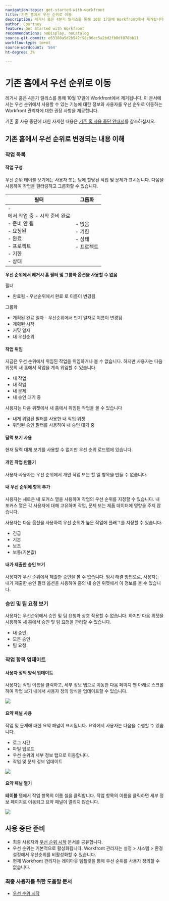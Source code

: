 ```yaml
---
navigation-topic: get-started-with-workfront
title: 기존 홈에서 우선 순위로 이동
description: 레거시 홈은 4분기 릴리스를 통해 10월 17일에 Workfront에서 제거됩니다. 이 문서에서는 우선 순위에서 사용할 수 있는 기능에 대한 정보와 사용자를 우선 순위로 이동하는 Workfront 관리자에 대한 권장 사항을 제공합니다.
author: Courtney
feature: Get Started with Workfront
recommendations: noDisplay, noCatalog
source-git-commit: e63180a5d2b542f98c96ec5a2bd2fb0df078bb11
workflow-type: tm+mt
source-wordcount: '564'
ht-degree: 3%

---
```



# 기존 홈에서 우선 순위로 이동

레거시 홈은 4분기 릴리스를 통해 10월 17일에 Workfront에서 제거됩니다. 이 문서에서는 우선 순위에서 사용할 수 있는 기능에 대한 정보와 사용자를 우선 순위로 이동하는 Workfront 관리자에 대한 권장 사항을 제공합니다.

기존 홈 사용 중단에 대한 자세한 내용은 [기존 홈 사용 중단 안내서](/help/quicksilver/product-announcements/announcements/legacy-home-deprecation.md)를 참조하십시오.

## 기존 홈에서 우선 순위로 변경되는 내용 이해

### 작업 목록

#### 작업 구성

우선 순위 테이블 보기에는 사용자 또는 팀에 할당된 작업 및 문제가 표시됩니다. 다음을 사용하여 작업을 필터링하고 그룹화할 수 있습니다.

| **필터** | **그룹화** |
|------------|-----------|
| - <br>에서 작업 중 - 시작 준비 완료 <br> - 준비 안 됨 <br> - 요청된 <br> - 완료 <br> - 프로젝트 <br> - 기한 <br> - 상태 | - 없음 <br> - 기한 <br> - 상태 <br> - 프로젝트 |


**우선 순위에서 레거시 홈 필터 및 그룹화 옵션을 사용할 수 없음**

필터

* 완료됨 - 우선순위에서 완료 로 이름이 변경됨

그룹화

* 계획된 완료 일자 - 우선순위에서 만기 일자로 이름이 변경됨
* 계획된 시작
* 커밋 일자
* 내 우선순위

#### 작업 위임

지금은 우선 순위에서 위임된 작업을 위임하거나 볼 수 없습니다. 하지만 사용자는 다음 위젯의 새 홈에서 작업을 계속 위임할 수 있습니다.

* 내 작업
* 내 작업
* 내 문제
* 내 승인 대기 중

사용자는 다음 위젯에서 새 홈에서 위임된 작업을 볼 수 있습니다

* 내게 위임된 필터를 사용한 내 작업 위젯
* 위임된 승인 필터를 사용하여 내 승인 대기 중

#### 달력 보기 사용

현재 달력 대체 보기를 사용할 수 없지만 우선 순위 로드맵에 있습니다.

#### 개인 작업 만들기

사용자 사용자는 우선 순위에서 개인 작업 또는 할 일 항목을 만들 수 없습니다.

#### 내 우선 순위에 항목 추가

사용자는 새로운 내 포커스 열을 사용하여 작업의 우선 순위를 지정할 수 있습니다. 내 포커스 열은 각 사용자에 대해 고유하며 작업, 문제 또는 제품 데이터에 영향을 주지 않습니다.

사용자는 다음 옵션을 사용하여 우선 순위가 높은 작업에 플래그를 지정할 수 있습니다.

* 긴급
* 기본
* 보조
* 보통(기본값)

#### 내가 제출한 승인 보기

사용자가 우선 순위에서 제출한 승인을 볼 수 없습니다. 임시 해결 방법으로, 사용자는 내가 제출한 승인 필터 옵션을 사용하여 홈의 내 승인 위젯에서 이 정보를 볼 수 있습니다.

### 승인 및 팀 요청 보기

사용자는 우선순위에서 승인 및 팀 요청과 상호 작용할 수 없습니다. 하지만 다음 위젯을 사용하여 새 홈에서 승인 및 팀 요청을 관리할 수 있습니다.

* 내 승인
* 모든 승인
* 팀 요청

### 작업 항목 업데이트

#### 사용자 정의 양식 업데이트

사용자는 작업 이름을 클릭하고, 세부 정보 탭으로 이동한 다음 페이지 맨 아래로 스크롤하여 작업 보기 내에서 사용자 정의 양식을 업데이트할 수 있습니다.

![](assets/custom-form-priorities.png)

#### 요약 패널 사용

작업 및 문제에 대한 요약 패널이 표시됩니다. 요약에서 사용자는 다음을 수행할 수 있습니다.

* 로그 시간
* 파일 업로드
* 우선 순위의 세부 정보 탭으로 이동합니다.
* 작업 및 문제 정보 업데이트

![](assets/assignments-summary.png)

<!--Can admins customize this? It looks different from the task/issue summary in other areas. -->

#### 요약 패널 열기

**테이블** 탭에서 작업 항목의 이름 셀을 클릭합니다. 작업 항목의 이름을 클릭하면 세부 정보 페이지로 이동되고 요약 패널이 열리지 않습니다.

![](assets/open-summary-priorities.png)


## 사용 중단 준비

* 최종 사용자와 [우선 순위 시작](/help/quicksilver/workfront-basics/priorities/get-started-with-priorities.md) 문서를 공유합니다.
* 우선 순위는 기본적으로 활성화됩니다. Workfront 관리자는 설정 > 시스템 > 환경 설정에서 우선순위를 비활성화할 수 있습니다.
* 현재 Workfront 관리자는 레이아웃 템플릿을 통해 우선 순위를 사용자 정의할 수 없습니다.

### 최종 사용자를 위한 도움말 문서

* [우선 순위 시작](/help/quicksilver/workfront-basics/priorities/get-started-with-priorities.md)